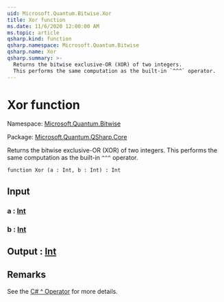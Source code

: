 ```yaml
---
uid: Microsoft.Quantum.Bitwise.Xor
title: Xor function
ms.date: 11/6/2020 12:00:00 AM
ms.topic: article
qsharp.kind: function
qsharp.namespace: Microsoft.Quantum.Bitwise
qsharp.name: Xor
qsharp.summary: >-
  Returns the bitwise exclusive-OR (XOR) of two integers.
  This performs the same computation as the built-in `^^^` operator.
---
```


# Xor function

Namespace: [Microsoft.Quantum.Bitwise](xref:Microsoft.Quantum.Bitwise)

Package: [Microsoft.Quantum.QSharp.Core](https://nuget.org/packages/Microsoft.Quantum.QSharp.Core)


Returns the bitwise exclusive-OR (XOR) of two integers.This performs the same computation as the built-in `^^^` operator.

```qsharp
function Xor (a : Int, b : Int) : Int
```


## Input

### a : [Int](xref:microsoft.quantum.lang-ref.int)




### b : [Int](xref:microsoft.quantum.lang-ref.int)





## Output : [Int](xref:microsoft.quantum.lang-ref.int)



## Remarks

See the [C# ^ Operator](https://docs.microsoft.com/dotnet/csharp/language-reference/operators/xor-operator) for more details.